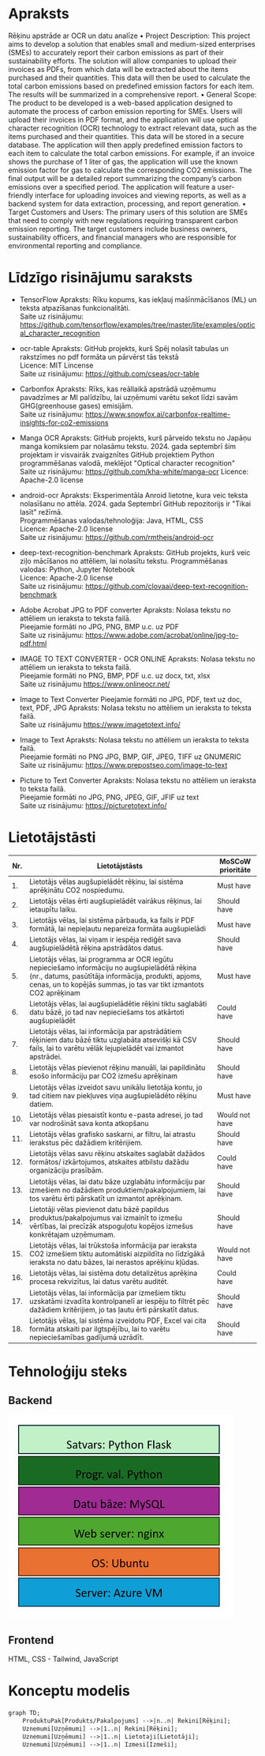 # Apraksts
Rēķinu apstrāde ar OCR un datu analīze
• Project Description: This project aims to develop a solution that enables small and
medium-sized enterprises (SMEs) to accurately report their carbon emissions as part of
their sustainability efforts. The solution will allow companies to upload their invoices as
PDFs, from which data will be extracted about the items purchased and their quantities.
This data will then be used to calculate the total carbon emissions based on predefined
emission factors for each item. The results will be summarized in a comprehensive
report.
• General Scope: The product to be developed is a web-based application designed to
automate the process of carbon emission reporting for SMEs. Users will upload their
invoices in PDF format, and the application will use optical character recognition (OCR)
technology to extract relevant data, such as the items purchased and their quantities.
This data will be stored in a secure database. The application will then apply predefined
emission factors to each item to calculate the total carbon emissions. For example, if an
invoice shows the purchase of 1 liter of gas, the application will use the known emission
factor for gas to calculate the corresponding CO2 emissions. The final output will be a
detailed report summarizing the company’s carbon emissions over a specified period.
The application will feature a user-friendly interface for uploading invoices and viewing
reports, as well as a backend system for data extraction, processing, and report
generation.
• Target Customers and Users: The primary users of this solution are SMEs that need to
comply with new regulations requiring transparent carbon emission reporting. The
target customers include business owners, sustainability officers, and financial
managers who are responsible for environmental reporting and compliance.

# Līdzīgo risinājumu saraksts

* TensorFlow
Apraksts: Rīku kopums, kas iekļauj mašīnmācīšanos (ML) un teksta atpazīšanas funkcionalitāti.</br>
Saite uz risinājumu: https://github.com/tensorflow/examples/tree/master/lite/examples/optical_character_recognition

* ocr-table
Apraksts: GitHub projekts, kurš Spēj nolasīt tabulas un rakstzīmes no pdf formāta un pārvērst tās tekstā</br>
Licence: MIT Lincense</br>
Saite uz risinājumu: https://github.com/cseas/ocr-table

* Carbonfox
Apraksts: Rīks, kas reāllaikā apstrādā uzņēmumu pavadzīmes ar MI palīdzību, lai uzņēmumi varētu sekot līdzi savām GHG(greenhouse gases) emisijām.</br>
Saite uz risinājumu: https://www.snowfox.ai/carbonfox-realtime-insights-for-co2-emissions

* Manga OCR
Apraksts: GitHub projekts, kurš pārveido tekstu no Japāņu manga komiksiem par nolasāmu tekstu.
2024\. gada septembrī šim projektam ir visvairāk zvaigznītes GitHub projektiem Python programmēšanas valodā,
meklējot "Optical character recognition" </br>
Saite uz risinājumu: https://github.com/kha-white/manga-ocr
Licence: Apache-2.0 license</br>

* android-ocr
Apraksts: Eksperimentāla Anroid lietotne, kura veic teksta nolasīšanu no attēla. 2024\. gada Septembrī GitHub repozitorijs ir "Tikai lasīt" režīmā.</br>
Programmēšanas valodas/tehnoloģija: Java, HTML, CSS </br>
Licence: Apache-2.0 license</br>
Saite uz risinājumu: https://github.com/rmtheis/android-ocr

* deep-text-recognition-benchmark
Apraksts: GitHub projekts, kurš veic ziļo mācīšanos no attēliem, lai nolasītu tekstu.
Programmēšanas valodas: Python, Jupyter Notebook</br>
Licence: Apache-2.0 license</br>
Saite uz risinājumu: https://github.com/clovaai/deep-text-recognition-benchmark

* Adobe Acrobat JPG to PDF converter
Apraksts: Nolasa tekstu no attēliem un ieraksta to teksta failā.</br>
Pieejamie formāti no JPG, PNG, BMP u.c. uz PDF</br>
Saite uz risinājumu: https://www.adobe.com/acrobat/online/jpg-to-pdf.html

* IMAGE TO TEXT CONVERTER - OCR ONLINE
Apraksts: Nolasa tekstu no attēliem un ieraksta to teksta failā.</br>
Pieejamie formāti no PNG, BMP, PDF u.c. uz docx, txt, xlsx</br>
Saite uz risinājumu https://www.onlineocr.net/

* Image to Text Converter
Pieejamie formāti no JPG, PDF, text uz doc, text, PDF, JPG 
Apraksts: Nolasa tekstu no attēliem un ieraksta to teksta failā.</br>
Saite uz risinājumu https://www.imagetotext.info/</br>

* Image to Text
Apraksts: Nolasa tekstu no attēliem un ieraksta to teksta failā.</br>
Pieejamie formāti no PNG JPG, BMP, GIF, JPEG, TIFF uz GNUMERIC</br>
Saite uz risinājumu: https://www.prepostseo.com/image-to-text

* Picture to Text Converter
Apraksts: Nolasa tekstu no attēliem un ieraksta to teksta failā.</br>
Pieejamie formāti no JPG, PNG, JPEG, GIF, JFIF uz text </br>
Saite uz risinājumu: https://picturetotext.info/

# Lietotājstāsti

| Nr. | Lietotājstāsts | MoSCoW prioritāte |
|-----|----------------|-------------------|
| 1. | Lietotājs vēlas augšupielādēt rēķinu, lai sistēma aprēķinātu CO2 nospiedumu. | Must have |
| 2. | Lietotājs vēlas ērti augšupielādēt vairākus rēķinus, lai ietaupītu laiku. | Should have |
| 3. | Lietotājs vēlas, lai sistēma pārbauda, ka fails ir PDF formātā, lai nepieļautu nepareiza formāta augšupielādi | Must have |
| 4. | Lietotājs vēlas, lai viņam ir iespēja rediģēt sava augšupielādētā rēķina apstrādātos datus. | Should have |
| 5. | Lietotājs vēlas, lai programma ar OCR iegūtu nepieciešamo informāciju no augšupielādētā rēķina (nr., datums, pasūtītāja informācija, produkti, apjoms, cenas, un to kopējās summas, jo tas var tikt izmantots CO2 aprēķinam | Must have |
| 6. | Lietotājs vēlas, lai augšupielādētie rēķini tiktu saglabāti datu bāzē, jo tad nav nepieciešams tos atkārtoti augšupielādēt | Could have |
| 7. | Lietotājs vēlas, lai informācija par apstrādātiem rēķiniem datu bāzē tiktu uzglabāta atsevišķi kā CSV fails, lai to varētu vēlāk lejupielādēt vai izmantot apstrādei. | Should have |
| 8. | Lietotājs vēlas pievienot rēķinu manuāli, lai papildinātu esošo informāciju par CO2 izmešu aprēķinam | Should have |
| 9. | Lietotājs vēlas izveidot savu unikālu lietotāja kontu, jo tad citiem nav piekļuves viņa augšupielādēto rēķinu datiem. | Must have |
| 10. | Lietotājs vēlas  piesaistīt kontu  e-pasta adresei, jo tad var nodrošināt sava konta atkopšanu | Would not have |
| 11. | Lietotājs vēlas grafisko saskarni, ar filtru, lai atrastu ierakstus pēc dažādiem kritērijiem. | Should have |
| 12. | Lietotājs vēlas savu rēķinu atskaites saglabāt dažādos formātos/ izkārtojumos, atskaites atbilstu dažādu organizāciju prasībām. | Could have |
| 13. | Lietotājs vēlas, lai datu bāze uzglabātu informāciju par izmešiem no dažādiem produktiem/pakalpojumiem, lai tos varētu ērti pārskatīt un izmantot aprēķinam. | Should have |
| 14. | Lietotāji vēlas pievienot datu bāzē papildus produktus/pakalpojumus vai izmainīt to izmešu vērtības, lai precīzāk atspoguļotu kopējos izmešus konkrētajam uzņēmumam. | Should have |
| 15. | Lietotājs vēlas, lai trūkstoša informācija par ieraksta CO2 izmešiem tiktu automātiski aizpildīta no līdzīgākā ieraksta no datu bāzes, lai nerastos aprēķinu kļūdas. | Would not have |
| 16. | Lietotājs vēlas, lai sistēma dotu detalizētus aprēķina procesa rekvizītus, lai datus varētu auditēt. | Could have |
| 17. | Lietotājs vēlas, lai informācija par izmešiem tiktu uzskatāmi izvadīta kontrolpanelī ar iespēju to filtrēt pēc dažādiem kritērijiem, jo tas ļautu ērti pārskatīt datus. | Should have |
| 18. | Lietotājs vēlas, lai sistēma izveidotu PDF, Excel vai cita formāta atskaiti par ilgtspējību, lai to varētu nepieciešamības gadījumā uzrādīt. | Should have |

# Tehnoloģiju steks
## Backend
![Alt text](stack.png)
## Frontend
HTML, CSS - Tailwind, JavaScript

# Konceptu modelis

```mermaid
graph TD;
    ProduktuPak[Produkts/Pakalpojums] -->|n..n| Rekini[Rēķini];
    Uznemumi[Uzņēmumi] -->|1..n| Rekini[Rēķini];
    Uznemumi[Uzņēmumi] -->|1..n| Lietotaji[Lietotāji];
    Uznemumi[Uzņēmumi] -->|1..n| Izmesi[Izmeši];
